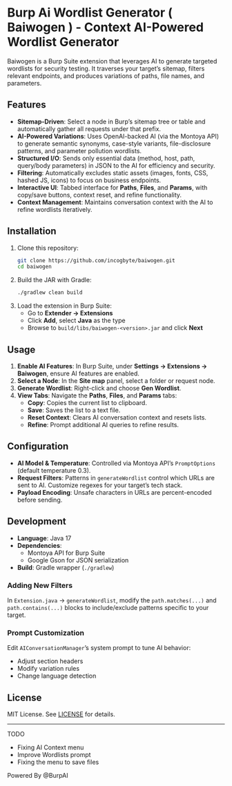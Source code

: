 # Burp Ai Wordlist Generator ( Baiwogen )  -  Context AI-Powered Wordlist Generator

Baiwogen is a Burp Suite extension that leverages AI to generate targeted wordlists for security testing. It traverses your target’s sitemap, filters relevant endpoints, and produces variations of paths, file names, and parameters.

## Features

- **Sitemap-Driven**: Select a node in Burp’s sitemap tree or table and automatically gather all requests under that prefix.
- **AI-Powered Variations**: Uses OpenAI-backed AI (via the Montoya API) to generate semantic synonyms, case-style variants, file-disclosure patterns, and parameter pollution wordlists.
- **Structured I/O**: Sends only essential data (method, host, path, query/body parameters) in JSON to the AI for efficiency and security.
- **Filtering**: Automatically excludes static assets (images, fonts, CSS, hashed JS, icons) to focus on business endpoints.
- **Interactive UI**: Tabbed interface for **Paths**, **Files**, and **Params**, with copy/save buttons, context reset, and refine functionality.
- **Context Management**: Maintains conversation context with the AI to refine wordlists iteratively.

## Installation

1. Clone this repository:
   ```bash
   git clone https://github.com/incogbyte/baiwogen.git
   cd baiwogen
   ```
2. Build the JAR with Gradle:
   ```bash
   ./gradlew clean build
   ```
3. Load the extension in Burp Suite:
   - Go to **Extender → Extensions**
   - Click **Add**, select **Java** as the type
   - Browse to `build/libs/baiwogen-<version>.jar` and click **Next**

## Usage

1. **Enable AI Features**: In Burp Suite, under **Settings → Extensions → Baiwogen**, ensure AI features are enabled.
2. **Select a Node**: In the **Site map** panel, select a folder or request node.
3. **Generate Wordlist**: Right-click and choose **Gen Wordlist**.
4. **View Tabs**: Navigate the **Paths**, **Files**, and **Params** tabs:
   - **Copy**: Copies the current list to clipboard.
   - **Save**: Saves the list to a text file.
   - **Reset Context**: Clears AI conversation context and resets lists.
   - **Refine**: Prompt additional AI queries to refine results.

## Configuration

- **AI Model & Temperature**: Controlled via Montoya API’s `PromptOptions` (default temperature 0.3).
- **Request Filters**: Patterns in `generateWordlist` control which URLs are sent to AI. Customize regexes for your target’s tech stack.
- **Payload Encoding**: Unsafe characters in URLs are percent-encoded before sending.

## Development

- **Language**: Java 17
- **Dependencies**:
  - Montoya API for Burp Suite
  - Google Gson for JSON serialization
- **Build**: Gradle wrapper (`./gradlew`)

### Adding New Filters

In `Extension.java` → `generateWordlist`, modify the `path.matches(...)` and `path.contains(...)` blocks to include/exclude patterns specific to your target.

### Prompt Customization

Edit `AIConversationManager`’s system prompt to tune AI behavior:
- Adjust section headers
- Modify variation rules
- Change language detection

## License

MIT License. See [LICENSE](LICENSE) for details.

---

TODO
  - Fixing AI Context menu
  - Improve Wordlists prompt
  - Fixing the menu to save files

Powered By @BurpAI
